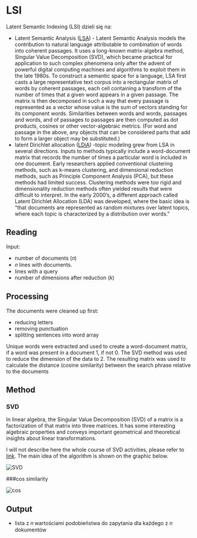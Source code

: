 # LSI

Latent Semantic Indexing (LSI) dzieli się na:
* Latent Semantic Analysis ([LSA](http://www.scholarpedia.org/article/Latent_semantic_analysis)) - Latent Semantic Analysis  models the contribution to natural language attributable to combination of words into coherent passages. It uses a long-known matrix-algebra method, Singular Value Decomposition (SVD), which became practical for application to such complex phenomena only after the advent of powerful digital computing machines and algorithms to exploit them in the late 1980s. To construct a semantic space for a language, LSA first casts a large representative text corpus into a rectangular matrix of words by coherent passages, each cell containing a transform of the number of times that a given word appears in a given passage. The matrix is then decomposed in such a way that every passage is represented as a vector whose value is the sum of vectors standing for its component words. Similarities between words and words, passages and words, and of passages to passages are then computed as dot products, cosines or other vector-algebraic metrics. (For word and passage in the above, any objects that can be considered parts that add to form a larger object may be substituted.)
* latent Dirichlet allocation ([LDiA](https://par.nsf.gov/servlets/purl/10055536)) -topic modeling grew from LSA in several directions. Inputs to methods typically include a word-document matrix that records the number of times a particular word is included in one document. Early researchers applied conventional clustering methods, such as k-means clustering, and dimensional reduction methods, such as Principle Component Analysis (PCA), but these methods had limited success. Clustering methods were too rigid and dimensionality reduction methods often yielded results that were difficult to interpret. In the early 2000’s, a different approach called Latent Dirichlet Allocation (LDA) was developed, where the basic idea is “that documents are represented as random mixtures over latent topics, where each topic is characterized by a distribution over words." 


## Reading

Input:
* number of documents (𝑛)
* 𝑛 lines with documents.
* lines with a query
* number of dimensions after reduction (𝑘)
    

## Processing

The documents were cleaned up first:
* reducing letters 
* removing punctuation
* splitting sentences into word array

Unique words were extracted and used to create a word-document matrix, if a word was present in a document 1, if not 0.
The SVD method was used to reduce the dimension of the data to 2. The resulting matrix was used to calculate the distance (cosine similarity) between the search phrase relative to the documents
  

## Method

### SVD
In linear algebra, the Singular Value Decomposition (SVD) of a matrix is a factorization of that matrix into three matrices. It has some interesting algebraic properties and conveys important geometrical and theoretical insights about linear transformations. 

I will not describe here the whole course of SVD activities, please refer to [link](https://towardsdatascience.com/understanding-singular-value-decomposition-and-its-application-in-data-science-388a54be95d). 
The main idea of the algorithm is shown on the graphic below.


![SVD](https://www.researchgate.net/publication/323907837/figure/fig2/AS:606612796473344@1521639169497/Schematic-representation-for-singular-value-decomposition-SVD-analysis.png)

###cos similarity

![cos](https://miro.medium.com/max/1400/1*LfW66-WsYkFqWc4XYJbEJg.png)

## Output

* lista z 𝑛 wartościami podobieństwa do zapytania dla każdego z 𝑛 dokumentów








